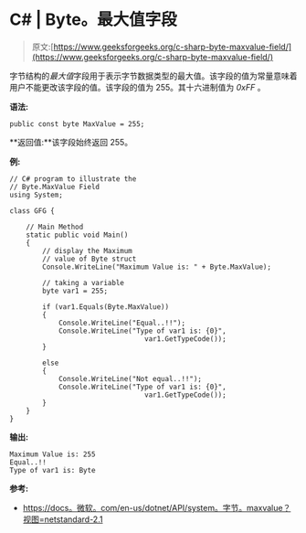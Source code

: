# C# | Byte。最大值字段

> 原文:[https://www.geeksforgeeks.org/c-sharp-byte-maxvalue-field/](https://www.geeksforgeeks.org/c-sharp-byte-maxvalue-field/)

字节结构的*最大值*字段用于表示字节数据类型的最大值。该字段的值为常量意味着用户不能更改该字段的值。该字段的值为 255。其十六进制值为 *0xFF* 。

**语法:**

```
public const byte MaxValue = 255;
```

**返回值:**该字段始终返回 255。

**例:**

```
// C# program to illustrate the
// Byte.MaxValue Field
using System;

class GFG {

    // Main Method
    static public void Main()
    {
        // display the Maximum
        // value of Byte struct
        Console.WriteLine("Maximum Value is: " + Byte.MaxValue);

        // taking a variable
        byte var1 = 255;

        if (var1.Equals(Byte.MaxValue)) 
        {
            Console.WriteLine("Equal..!!");
            Console.WriteLine("Type of var1 is: {0}",
                                 var1.GetTypeCode());
        }

        else 
        {
            Console.WriteLine("Not equal..!!");
            Console.WriteLine("Type of var1 is: {0}",
                                 var1.GetTypeCode());
        }
    }
}
```

**输出:**

```
Maximum Value is: 255
Equal..!!
Type of var1 is: Byte

```

**参考:**

*   [https://docs。微软。com/en-us/dotnet/API/system。字节。maxvalue？视图=netstandard-2.1](https://docs.microsoft.com/en-us/dotnet/api/system.byte.maxvalue?view=netstandard-2.1)